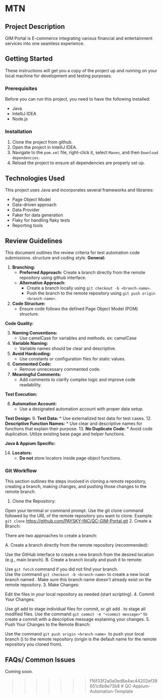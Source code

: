 # MTN

## Project Description

GIM Portal is E-commerce integrating various financial and entertainment services into one seamless experience.

## Getting Started

These instructions will get you a copy of the project up and running on your local machine for development and testing purposes.

### Prerequisites

Before you can run this project, you need to have the following installed:
- Java
- IntelliJ IDEA
- Node.js

### Installation

1. Clone the project from github.
2. Open the project in IntelliJ IDEA.
3. Navigate to the `pom.xml` file, right-click it, select `Maven`, and then `Download dependencies`.
4. Reload the project to ensure all dependencies are properly set up.

## Technologies Used

This project uses Java and incorporates several frameworks and libraries:
- Page Object Model
- Data-driven approach
- Data Provider
- Faker for data generation
- Flaky for handling flaky tests
- Reporting tools

## Review Guidelines

This document outlines the review criteria for test automation code submissions.
structure and coding style.
**General:**

1. **Branching:**
    * **Preferred Approach:** Create a branch directly from the remote repository using github interface.
    * **Alternative Approach:**
        * Create a branch locally using `git checkout -b <branch-name>`.
        * Push the branch to the remote repository using `git push origin <branch-name>`.
2. **Code Structure:**
    * Ensure code follows the defined Page Object Model (POM) structure.

**Code Quality:**

3. **Naming Conventions:**
    * Use camelCase for variables and methods. ex: camelCase
4. **Variable Naming:**
    * Variable names should be clear and descriptive.
5. **Avoid Hardcoding:**
    * Use constants or configuration files for static values.
6. **Commented Code:**
    * Remove unnecessary commented code.
7. **Meaningful Comments:**
    * Add comments to clarify complex logic and improve code readability.

**Test Execution:**

8. **Automation Account:**
    * Use a designated automation account with proper data setup.

**Test Design:**
9. **Test Data:**
    * Use externalized test data for test cases.
12. **Descriptive Function Names:**
    * Use clear and descriptive names for functions that explain their purpose.
13. **No Duplicate Code:**
    * Avoid code duplication. Utilize existing base page and helper functions.

**Java & Appium Specific:**

14. **Locators:**
    * **Do not** store locators inside page object functions.

### Git Workflow
This section outlines the steps involved in cloning a remote repository, creating a branch, making changes, and pushing those changes to the remote branch.
1. Clone the Repository:

Open your terminal or command prompt.
Use the git clone command followed by the URL of the remote repository you want to clone.
Example: `git clone` https://github.com/PAYSKY-INC/QC-GIM-Portal.git
2. Create a Branch:

There are two approaches to create a branch:

A. Create a branch directly from the remote repository (recommended):

Use the GitHub  interface to create a new branch from the desired location (e.g., main branch).
B. Create a branch locally and push it to remote:

Use `git fetch` command  if you did not find your branch.  
Use the command `git checkout -b <branch-name>` to create a new local branch named <branch-name>.
Make sure this branch name doesn't already exist on the remote repository.
3. Make Changes:

Edit the files in your local repository as needed (start scripting).
4. Commit Your Changes:

Use git add <filename> to stage individual files for commit, or git add . to stage all modified files.
Use the command `git commit -m "<commit message>"` to create a commit with a descriptive message explaining your changes.
5. Push Your Changes to the Remote Branch:

Use the command `git push origin <branch-name> `to push your local branch (<branch-name>) to the remote repository (origin is the default name for the remote repository you cloned from).

## FAQs/ Common Issues
Coming soon.
>>>>>>> f16f33f2a0a0ed8a4ac44202ef39651c8b8e73b8
#   Q C - A p p i u m - A u t o m a t i o n - T e m p l a t e 
 
 